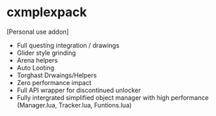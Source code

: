 # cxmplexpack

[Personal use addon]
- Full questing integration / drawings
- Glider style grinding
- Arena helpers
- Auto Looting
- Torghast Drwaings/Helpers
- Zero performance impact
- Full API wrapper for discontinued unlocker
- Fully intergrated simplified object manager with high performance (Manager.lua, Tracker.lua, Funtions.lua)
